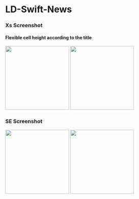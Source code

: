 # LD-Swift-News

### Xs Screenshot

#### Flexible cell height according to the title
<img src=https://user-images.githubusercontent.com/5437942/62439395-97c75800-b719-11e9-8f8f-1394a76e462a.png width="200"> <img src=https://user-images.githubusercontent.com/5437942/62439410-aca3eb80-b719-11e9-9805-d214269d462a.png width="200">

### SE Screenshot

<img src=https://user-images.githubusercontent.com/5437942/62439455-da893000-b719-11e9-9cd1-01ab9f7f6b92.PNG width="200"> <img src=https://user-images.githubusercontent.com/5437942/62439453-d9f09980-b719-11e9-8c9b-ab7df2b72327.PNG width="200">


